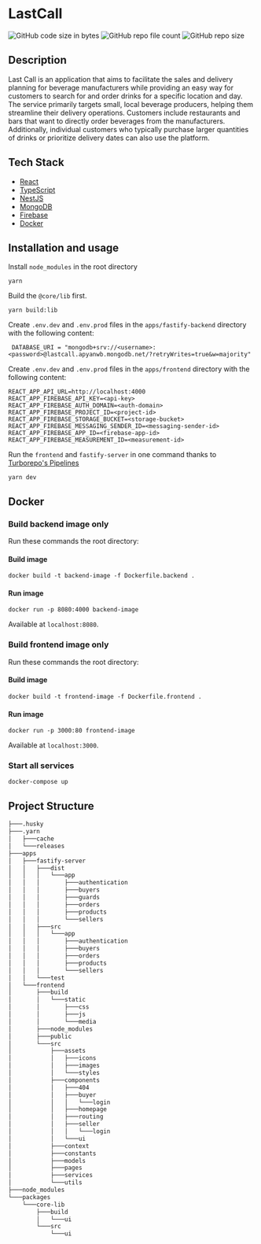 # LastCall

![GitHub code size in bytes](https://img.shields.io/github/languages/code-size/mtoplak/LastCall) ![GitHub repo file count](https://img.shields.io/github/directory-file-count/mtoplak/LastCall) ![GitHub repo size](https://img.shields.io/github/repo-size/mtoplak/LastCall)

## Description

Last Call is an application that aims to facilitate the sales and delivery planning for beverage manufacturers while providing an easy way for customers to search for and order drinks for a specific location and day. The service primarily targets small, local beverage producers, helping them streamline their delivery operations. Customers include restaurants and bars that want to directly order beverages from the manufacturers. Additionally, individual customers who typically purchase larger quantities of drinks or prioritize delivery dates can also use the platform.

## Tech Stack

- [React](https://react.dev/)
- [TypeScript](https://www.typescriptlang.org/)
- [NestJS](https://nestjs.com/)
- [MongoDB](https://www.mongodb.com/)
- [Firebase](https://firebase.google.com/)
- [Docker](https://www.docker.com/)


## Installation and usage

Install `node_modules` in the root directory

```
yarn
```

Build the `@core/lib` first.

```
yarn build:lib
```

Create `.env.dev` and `.env.prod` files in the `apps/fastify-backend` directory with the following content:

```env
 DATABASE_URI = "mongodb+srv://<username>:<password>@lastcall.apyanwb.mongodb.net/?retryWrites=true&w=majority"
```

Create `.env.dev` and `.env.prod` files in the `apps/frontend` directory with the following content:

```env
REACT_APP_API_URL=http://localhost:4000
REACT_APP_FIREBASE_API_KEY=<api-key>
REACT_APP_FIREBASE_AUTH_DOMAIN=<auth-domain>
REACT_APP_FIREBASE_PROJECT_ID=<project-id>
REACT_APP_FIREBASE_STORAGE_BUCKET=<storage-bucket>
REACT_APP_FIREBASE_MESSAGING_SENDER_ID=<messaging-sender-id>
REACT_APP_FIREBASE_APP_ID=<firebase-app-id>
REACT_APP_FIREBASE_MEASUREMENT_ID=<measurement-id>
```

Run the `frontend` and `fastify-server` in one command thanks to [Turborepo's Pipelines](https://turborepo.org/docs/core-concepts/pipelines)

```
yarn dev
```

## Docker

### Build backend image only

Run these commands the root directory:

#### Build image

```
docker build -t backend-image -f Dockerfile.backend .
```

#### Run image

``` 
docker run -p 8080:4000 backend-image
```

Available at `localhost:8080`.


### Build frontend image only

Run these commands the root directory:

#### Build image

```
docker build -t frontend-image -f Dockerfile.frontend .
```

#### Run image

```
docker run -p 3000:80 frontend-image
```

Available at `localhost:3000`.


### Start all services

```
docker-compose up
```


## Project Structure

```bash
├───.husky
├───.yarn
│   ├───cache
│   └───releases
├───apps
│   ├───fastify-server
│   │   ├───dist
│   │   │   └───app
│   │   │       ├───authentication
│   │   │       ├───buyers
│   │   │       ├───guards
│   │   │       ├───orders
│   │   │       ├───products
│   │   │       └───sellers
│   │   ├───src
│   │   │   └───app
│   │   │       ├───authentication
│   │   │       ├───buyers
│   │   │       ├───orders
│   │   │       ├───products
│   │   │       └───sellers
│   │   └───test
│   └───frontend
│       ├───build
│       │   └───static
│       │       ├───css
│       │       ├───js
│       │       └───media
│       ├───node_modules
│       ├───public
│       └───src
│           ├───assets
│           │   ├───icons
│           │   ├───images
│           │   └───styles
│           ├───components
│           │   ├───404
│           │   ├───buyer
│           │   │   └───login
│           │   ├───homepage
│           │   ├───routing
│           │   ├───seller
│           │   │   └───login
│           │   └───ui
│           ├───context
│           ├───constants
│           ├───models
│           ├───pages
│           ├───services
│           └───utils
├───node_modules
└───packages
    └───core-lib
        ├───build
        │   └───ui
        └───src
            └───ui

```
